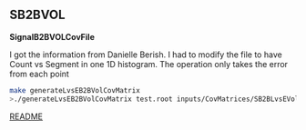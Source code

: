 ## SB2BVOL

**SignalB2BVOLCovFile**

I got the information from Danielle Berish.
I had to modify the file to have Count vs Segment in one 1D histogram. The operation only takes the error from each point

```bash
make generateLvsEB2BVolCovMatrix
>./generateLvsEB2BVolCovMatrix test.root inputs/CovMatrices/SB2BLvsEVolCovMatrix.root 1000
```
[README](../Readme.md)
